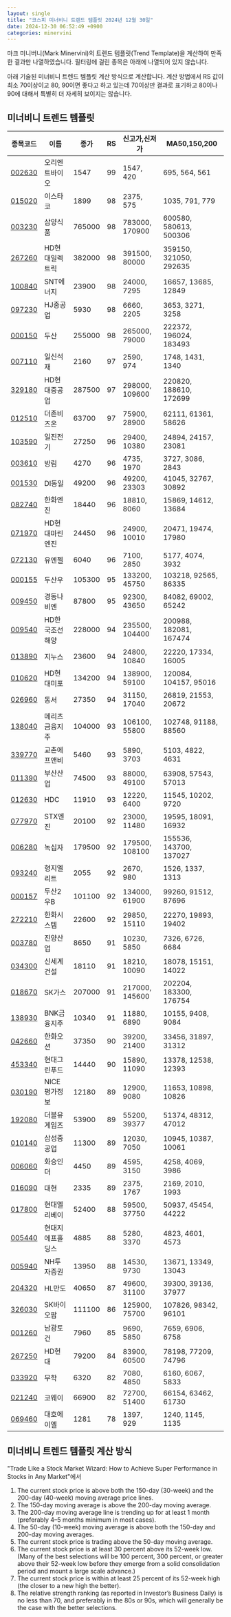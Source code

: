 ```yaml
---
layout: single
title: "코스피 미너비니 트렌드 템플릿 2024년 12월 30일"
date: 2024-12-30 06:52:49 +0900
categories: minervini
---
```

마크 미니버니(Mark Minervini)의 트렌드 템플릿(Trend Template)을 계산하여 만족한 결과만 나열하였습니다. 필터링에 걸린 종목은 아래에 나열되어 있지 않습니다.

아래 기술된 미너비니 트렌드 템플릿 계산 방식으로 계산합니다. 계산 방법에서 RS 값이 최소 70이상이고 80, 90이면 좋다고 하고 있는데 70이상만 결과로 표기하고 80이나 90에 대해서 특별히 더 자세히 보이지는 않습니다.

## 미너비니 트렌드 템플릿

|종목코드|이름|종가|RS|신고가,신저가|MA50,150,200|
|------|---|---|--|---------|------------|
|[002630](https://finance.daum.net/quotes/A002630)|오리엔트바이오|1547|99|1547, 420|695, 564, 561|
|[015020](https://finance.daum.net/quotes/A015020)|이스타코|1899|98|2375, 575|1035, 791, 779|
|[003230](https://finance.daum.net/quotes/A003230)|삼양식품|765000|98|783000, 170900|600580, 580613, 500306|
|[267260](https://finance.daum.net/quotes/A267260)|HD현대일렉트릭|382000|98|391500, 80000|359150, 321050, 292635|
|[100840](https://finance.daum.net/quotes/A100840)|SNT에너지|23900|98|24000, 7295|16657, 13685, 12849|
|[097230](https://finance.daum.net/quotes/A097230)|HJ중공업|5930|98|6660, 2205|3653, 3271, 3258|
|[000150](https://finance.daum.net/quotes/A000150)|두산|255000|98|265000, 79000|222372, 196024, 183493|
|[007110](https://finance.daum.net/quotes/A007110)|일신석재|2160|97|2590, 974|1748, 1431, 1340|
|[329180](https://finance.daum.net/quotes/A329180)|HD현대중공업|287500|97|298000, 109600|220820, 188610, 172699|
|[012510](https://finance.daum.net/quotes/A012510)|더존비즈온|63700|97|75900, 28900|62111, 61361, 58626|
|[103590](https://finance.daum.net/quotes/A103590)|일진전기|27250|96|29400, 10380|24894, 24157, 23081|
|[003610](https://finance.daum.net/quotes/A003610)|방림|4270|96|4735, 1970|3727, 3086, 2843|
|[001530](https://finance.daum.net/quotes/A001530)|DI동일|49200|96|49200, 23303|41045, 32767, 30892|
|[082740](https://finance.daum.net/quotes/A082740)|한화엔진|18440|96|18810, 8060|15869, 14612, 13684|
|[071970](https://finance.daum.net/quotes/A071970)|HD현대마린엔진|24450|96|24900, 10010|20471, 19474, 17980|
|[072130](https://finance.daum.net/quotes/A072130)|유엔젤|6040|96|7100, 2850|5177, 4074, 3932|
|[000155](https://finance.daum.net/quotes/A000155)|두산우|105300|95|133200, 45750|103218, 92565, 86335|
|[009450](https://finance.daum.net/quotes/A009450)|경동나비엔|87800|95|92300, 43650|84082, 69002, 65242|
|[009540](https://finance.daum.net/quotes/A009540)|HD한국조선해양|228000|94|235500, 104400|200988, 182081, 167474|
|[013890](https://finance.daum.net/quotes/A013890)|지누스|23600|94|24800, 10840|22220, 17334, 16005|
|[010620](https://finance.daum.net/quotes/A010620)|HD현대미포|134200|94|138900, 59100|120084, 104157, 95016|
|[026960](https://finance.daum.net/quotes/A026960)|동서|27350|94|31150, 17040|26819, 21553, 20672|
|[138040](https://finance.daum.net/quotes/A138040)|메리츠금융지주|104000|93|106100, 55800|102748, 91188, 88560|
|[339770](https://finance.daum.net/quotes/A339770)|교촌에프앤비|5460|93|5890, 3703|5103, 4822, 4631|
|[011390](https://finance.daum.net/quotes/A011390)|부산산업|74500|93|88000, 49100|63908, 57543, 57013|
|[012630](https://finance.daum.net/quotes/A012630)|HDC|11910|93|12220, 6400|11545, 10202, 9720|
|[077970](https://finance.daum.net/quotes/A077970)|STX엔진|20100|92|23000, 11480|19595, 18091, 16932|
|[006280](https://finance.daum.net/quotes/A006280)|녹십자|179500|92|179500, 108100|155536, 143700, 137027|
|[093240](https://finance.daum.net/quotes/A093240)|형지엘리트|2055|92|2670, 980|1526, 1337, 1313|
|[000157](https://finance.daum.net/quotes/A000157)|두산2우B|101100|92|134000, 61900|99260, 91512, 87696|
|[272210](https://finance.daum.net/quotes/A272210)|한화시스템|22600|92|29850, 15110|22270, 19893, 19402|
|[003780](https://finance.daum.net/quotes/A003780)|진양산업|8650|91|10230, 5850|7326, 6726, 6684|
|[034300](https://finance.daum.net/quotes/A034300)|신세계건설|18110|91|18210, 10090|18078, 15151, 14022|
|[018670](https://finance.daum.net/quotes/A018670)|SK가스|207000|91|217000, 145600|202204, 183300, 176754|
|[138930](https://finance.daum.net/quotes/A138930)|BNK금융지주|10340|91|11880, 6890|10155, 9408, 9084|
|[042660](https://finance.daum.net/quotes/A042660)|한화오션|37350|90|39200, 21400|33456, 31897, 31312|
|[453340](https://finance.daum.net/quotes/A453340)|현대그린푸드|14440|90|15890, 11090|13378, 12538, 12393|
|[030190](https://finance.daum.net/quotes/A030190)|NICE평가정보|12180|89|12900, 9080|11653, 10898, 10826|
|[192080](https://finance.daum.net/quotes/A192080)|더블유게임즈|53900|89|55200, 39377|51374, 48312, 47012|
|[010140](https://finance.daum.net/quotes/A010140)|삼성중공업|11300|89|12030, 7050|10945, 10387, 10061|
|[006060](https://finance.daum.net/quotes/A006060)|화승인더|4450|89|4595, 3150|4258, 4069, 3986|
|[016090](https://finance.daum.net/quotes/A016090)|대현|2335|89|2375, 1767|2169, 2010, 1993|
|[017800](https://finance.daum.net/quotes/A017800)|현대엘리베이|52400|88|59500, 37750|50937, 45454, 44222|
|[005440](https://finance.daum.net/quotes/A005440)|현대지에프홀딩스|4885|88|5280, 3370|4823, 4601, 4573|
|[005940](https://finance.daum.net/quotes/A005940)|NH투자증권|13950|88|14530, 9730|13671, 13349, 13043|
|[204320](https://finance.daum.net/quotes/A204320)|HL만도|40650|87|49600, 31100|39300, 39136, 37977|
|[326030](https://finance.daum.net/quotes/A326030)|SK바이오팜|111100|86|125900, 75700|107826, 98342, 96101|
|[001260](https://finance.daum.net/quotes/A001260)|남광토건|7960|85|9690, 5850|7659, 6906, 6758|
|[267250](https://finance.daum.net/quotes/A267250)|HD현대|79200|84|83900, 60500|78198, 77209, 74796|
|[033920](https://finance.daum.net/quotes/A033920)|무학|6320|82|7080, 4850|6160, 6067, 5833|
|[021240](https://finance.daum.net/quotes/A021240)|코웨이|66900|82|72700, 51400|66154, 63462, 61730|
|[069460](https://finance.daum.net/quotes/A069460)|대호에이엘|1281|78|1397, 929|1240, 1145, 1135|

## 미너비니 트렌드 템플릿 계산 방식

"Trade Like a Stock Market Wizard: How to Achieve Super Performance in Stocks in Any Market"에서

 1. The current stock price is above both the 150-day (30-week) and the 200-day (40-week) moving average price lines.
 1. The 150-day moving average is above the 200-day moving average.
 1. The 200-day moving average line is trending up for at least 1 month (preferably 4–5 months minimum in most cases).
 1. The 50-day (10-week) moving average is above both the 150-day and 200-day moving averages.
 1. The current stock price is trading above the 50-day moving average.
 1. The current stock price is at least 30 percent above its 52-week low. (Many of the best selections will be 100 percent, 300 percent, or greater above their 52-week low before they emerge from a solid consolidation period and mount a large scale advance.)
 1. The current stock price is within at least 25 percent of its 52-week high (the closer to a new high the better).
 1. The relative strength ranking (as reported in Investor’s Business Daily) is no less than 70, and preferably in the 80s or 90s, which will generally be the case with the better selections.
